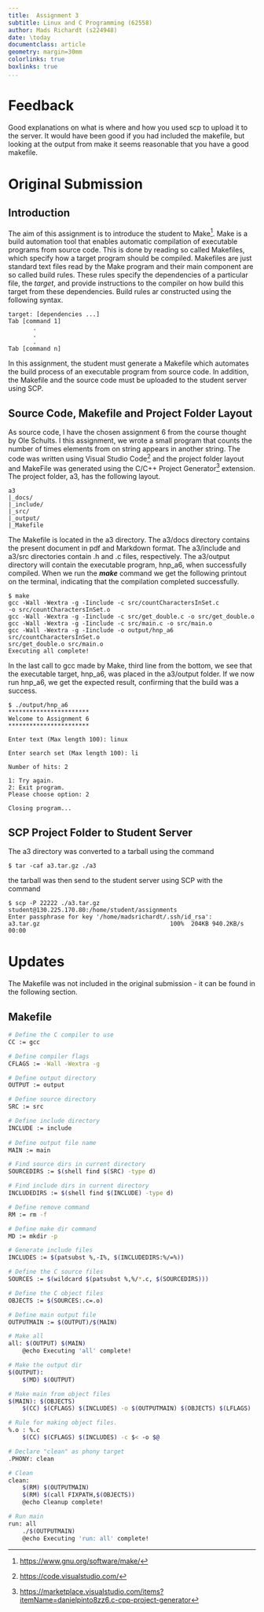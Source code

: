 ```yaml
---
title:  Assignment 3
subtitle: Linux and C Programming (62558)
author: Mads Richardt (s224948)
date: \today
documentclass: article
geometry: margin=30mm
colorlinks: true 
boxlinks: true
...
```


# Feedback
Good explanations on what is where and how you used scp to upload it to the server. It would have been good if you had included the makefile, but looking at the output from make it seems reasonable that you have a good makefile.

# Original Submission

## Introduction
The aim of this assignment is to introduce the student to Make[^1]. Make is a build automation tool that enables automatic compilation of executable programs from source code. This is done by reading so called Makefiles, which specify how a target program should be compiled. Makefiles are just standard text files read by the Make program and their main component are so called build rules. These rules specify the dependencies of a particular file, the *target*, and provide instructions to the compiler on how build this target from these dependencies. Build rules ar constructed using the following syntax.
```
target: [dependencies ...]
Tab [command 1]
	   .
	   .
	   .
Tab [command n]
``` 
In this assignment, the student must generate a Makefile which automates the build process of an executable program from source code. In addition,  the Makefile and the source code must be uploaded to the student server using SCP.

## Source Code, Makefile and Project Folder Layout
As source code, I have the chosen assignment 6 from the course thought by Ole Schults. I this assignment, we wrote a small program that counts the number of times elements from on string appears in another string. The code was written using Visual Studio Code[^2] and the project folder layout and MakeFile was generated using the C/C++ Project Generator[^3] extension. The project folder, a3, has the following layout.

```
a3
|_docs/
|_include/
|_src/
|_output/
|_Makefile
```
The Makefile is located in the a3 directory. The a3/docs directory contains the present document in pdf and Markdown format. The a3/include and a3/src directories contain .h and .c files, respectively. The a3/output directory will contain the executable program, hnp_a6, when successfully compiled. When we run the ***make*** command we get the following printout on the terminal, indicating that the compilation completed successfully.  
```
$ make
gcc -Wall -Wextra -g -Iinclude -c src/countCharactersInSet.c 
-o src/countCharactersInSet.o
gcc -Wall -Wextra -g -Iinclude -c src/get_double.c -o src/get_double.o
gcc -Wall -Wextra -g -Iinclude -c src/main.c -o src/main.o
gcc -Wall -Wextra -g -Iinclude -o output/hnp_a6 src/countCharactersInSet.o 
src/get_double.o src/main.o 
Executing all complete!
``` 
In the last call to gcc made by Make, third line from the bottom, we see that the executable target, hnp_a6, was placed in the a3/output folder. If we now run hnp_a6, we get the expected result, confirming that the build was a success.

```
$ ./output/hnp_a6
***********************
Welcome to Assignment 6
***********************

Enter text (Max length 100): linux

Enter search set (Max length 100): li

Number of hits: 2

1: Try again.
2: Exit program.
Please choose option: 2

Closing program...
```

## SCP Project Folder to Student Server 
The a3 directory was converted to a tarball using the command
```
$ tar -caf a3.tar.gz ./a3 
```
the tarball was then send to the student server using SCP with the command
```
$ scp -P 22222 ./a3.tar.gz student@130.225.170.80:/home/student/assignments
Enter passphrase for key '/home/madsrichardt/.ssh/id_rsa': 
a3.tar.gz                                     100%  204KB 940.2KB/s   00:00 
```

[^1]: https://www.gnu.org/software/make/
[^2]: https://code.visualstudio.com/
[^3]: https://marketplace.visualstudio.com/items?itemName=danielpinto8zz6.c-cpp-project-generator


# Updates

The Makefile was not included in the original submission - it can be found in the following section.

## Makefile
```bash
# Define the C compiler to use
CC := gcc

# Define compiler flags
CFLAGS := -Wall -Wextra -g

# Define output directory
OUTPUT := output

# Define source directory
SRC := src

# Define include directory
INCLUDE := include
 
# Define output file name
MAIN := main

# Find source dirs in current directory
SOURCEDIRS := $(shell find $(SRC) -type d)

# Find include dirs in current directory
INCLUDEDIRS := $(shell find $(INCLUDE) -type d)

# Define remove command
RM := rm -f

# Define make dir command
MD := mkdir -p

# Generate include files
INCLUDES := $(patsubst %,-I%, $(INCLUDEDIRS:%/=%))

# Define the C source files
SOURCES := $(wildcard $(patsubst %,%/*.c, $(SOURCEDIRS)))

# Define the C object files 
OBJECTS := $(SOURCES:.c=.o)

# Define main output file 
OUTPUTMAIN := $(OUTPUT)/$(MAIN)

# Make all 
all: $(OUTPUT) $(MAIN)
	@echo Executing 'all' complete!

# Make the output dir
$(OUTPUT):
	$(MD) $(OUTPUT)

# Make main from object files 
$(MAIN): $(OBJECTS) 
	$(CC) $(CFLAGS) $(INCLUDES) -o $(OUTPUTMAIN) $(OBJECTS) $(LFLAGS)

# Rule for making object files.
%.o : %.c
	$(CC) $(CFLAGS) $(INCLUDES) -c $< -o $@

# Declare "clean" as phony target
.PHONY: clean

# Clean 
clean:
	$(RM) $(OUTPUTMAIN)
	$(RM) $(call FIXPATH,$(OBJECTS))
	@echo Cleanup complete!

# Run main
run: all
	./$(OUTPUTMAIN)
	@echo Executing 'run: all' complete!
```